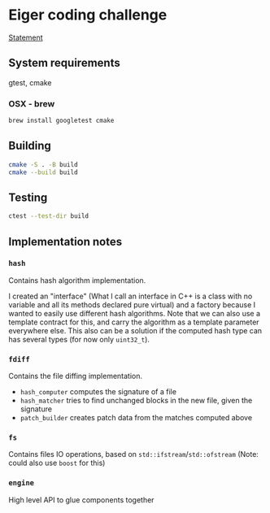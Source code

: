 # Eiger coding challenge

[Statement](statement.md)

## System requirements

gtest, cmake

### OSX - brew

```bash
brew install googletest cmake
```

## Building

```bash
cmake -S . -B build
cmake --build build
```

## Testing

```bash
ctest --test-dir build
```

## Implementation notes

### `hash`

Contains hash algorithm implementation.

I created an "interface" (What I call an interface in C++ is a class with no variable and all its methods declared pure virtual) and a factory because I wanted to easily use different hash algorithms. Note that we can also use a template contract for this, and carry the algorithm as a template parameter everywhere else. This also can be a solution if the computed hash type can has several types (for now only `uint32_t`).

### `fdiff`

Contains the file diffing implementation.
- `hash_computer` computes the signature of a file
- `hash_matcher` tries to find unchanged blocks in the new file, given the signature
- `patch_builder` creates patch data from the matches computed above

### `fs`

Contains files IO operations, based on `std::ifstream`/`std::ofstream` (Note: could also use `boost` for this)

### `engine`

High level API to glue components together